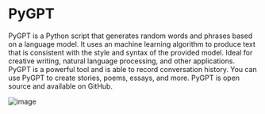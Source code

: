 # PyGPT

PyGPT is a Python script that generates random words and phrases based on a language model. It uses an machine learning algorithm to produce text that is consistent with the style and syntax of the provided model. Ideal for creative writing, natural language processing, and other applications. PyGPT is a powerful tool and is able to record conversation history. You can use PyGPT to create stories, poems, essays, and more. PyGPT is open source and available on GitHub.

![image](https://user-images.githubusercontent.com/5429389/217016909-0f7c72a3-71b9-47b9-94f9-e320c78c037d.png)

